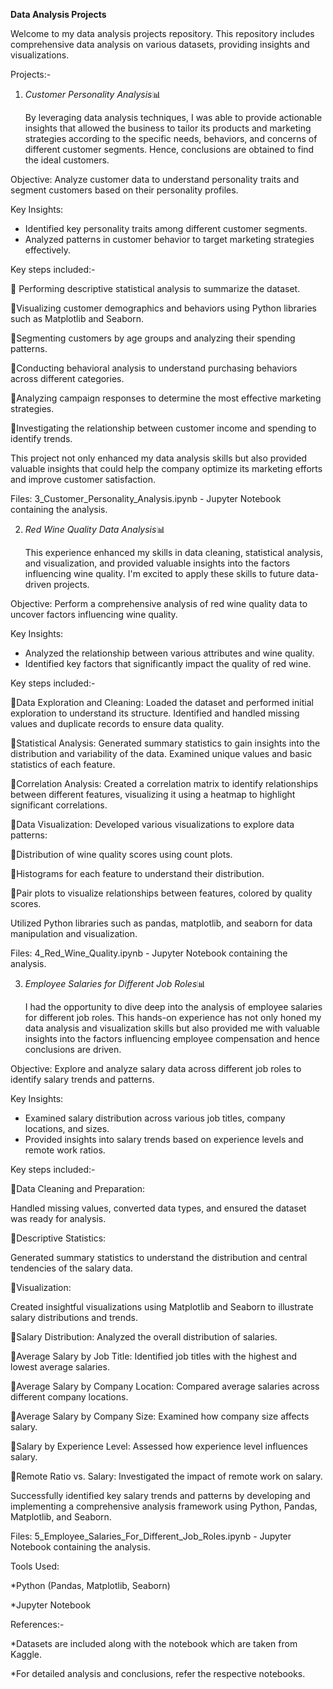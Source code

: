 **Data Analysis Projects**

 Welcome to my data analysis projects repository. 
This repository includes comprehensive data analysis on various datasets, providing insights and visualizations.

Projects:-

1. *Customer Personality Analysis*📊

    By leveraging data analysis techniques, I was able to provide actionable insights that allowed the business to tailor its products and marketing strategies according to the specific needs, behaviors, and concerns of different customer segments. Hence, conclusions are obtained to find the ideal customers.
   
Objective:
Analyze customer data to understand personality traits and segment customers based on their personality profiles.

Key Insights:
* Identified key personality traits among different customer segments.
* Analyzed patterns in customer behavior to target marketing strategies effectively.

Key steps included:-

💠 Performing descriptive statistical analysis to summarize the dataset.

💠Visualizing customer demographics and behaviors using Python libraries such as Matplotlib and Seaborn.

💠Segmenting customers by age groups and analyzing their spending patterns.

💠Conducting behavioral analysis to understand purchasing behaviors across different categories.

💠Analyzing campaign responses to determine the most effective marketing strategies.

💠Investigating the relationship between customer income and spending to identify trends.
      
This project not only enhanced my data analysis skills but also provided valuable insights that could help the company optimize its marketing efforts and improve customer satisfaction.

Files:
3_Customer_Personality_Analysis.ipynb - Jupyter Notebook containing the analysis.

2. *Red Wine Quality Data Analysis*📊

   This experience enhanced my skills in data cleaning, statistical analysis, and visualization, and provided valuable insights into the factors influencing wine quality. I'm excited to apply these skills to future data-driven projects.
   
Objective:
Perform a comprehensive analysis of red wine quality data to uncover factors influencing wine quality.

Key Insights:
* Analyzed the relationship between various attributes and wine quality.
* Identified key factors that significantly impact the quality of red wine.

Key steps included:-

💠Data Exploration and Cleaning:
 Loaded the dataset and performed initial exploration to understand its structure. Identified and handled missing values and duplicate records to ensure data quality.

💠Statistical Analysis:
 Generated summary statistics to gain insights into the distribution and variability of the data. Examined unique values and basic statistics of each feature.

💠Correlation Analysis:
 Created a correlation matrix to identify relationships between different features, visualizing it using a heatmap to highlight significant correlations.

💠Data Visualization:
 Developed various visualizations to explore data patterns:

🔸Distribution of wine quality scores using count plots.

🔸Histograms for each feature to understand their distribution.

🔸Pair plots to visualize relationships between features, colored by quality scores.
     
 Utilized Python libraries such as pandas, matplotlib, and seaborn for data manipulation and visualization.

Files:
4_Red_Wine_Quality.ipynb - Jupyter Notebook containing the analysis.


3. *Employee Salaries for Different Job Roles*📊

      I had the opportunity to dive deep into the analysis of employee salaries for different job roles. This hands-on experience has not only honed my data analysis and visualization skills but also provided me with valuable insights into the factors influencing employee compensation and hence conclusions are driven.
   
Objective:
Explore and analyze salary data across different job roles to identify salary trends and patterns.

Key Insights:
* Examined salary distribution across various job titles, company locations, and sizes.
* Provided insights into salary trends based on experience levels and remote work ratios.

Key steps included:-

💠Data Cleaning and Preparation:
 
 Handled missing values, converted data types, and ensured the dataset was ready for analysis.

💠Descriptive Statistics:
 
 Generated summary statistics to understand the distribution and central tendencies of the salary data.

💠Visualization:
 
 Created insightful visualizations using Matplotlib and Seaborn to illustrate salary distributions and trends.

🔸Salary Distribution: Analyzed the overall distribution of salaries.

🔸Average Salary by Job Title: Identified job titles with the highest and lowest average salaries.

🔸Average Salary by Company Location: Compared average salaries across different company locations.

🔸Average Salary by Company Size: Examined how company size affects salary.

🔸Salary by Experience Level: Assessed how experience level influences salary.

🔸Remote Ratio vs. Salary: Investigated the impact of remote work on salary.
      
 Successfully identified key salary trends and patterns by developing and implementing a comprehensive analysis framework using Python, Pandas, Matplotlib, and Seaborn.

Files:
5_Employee_Salaries_For_Different_Job_Roles.ipynb - Jupyter Notebook containing the analysis.


Tools Used:

*Python (Pandas, Matplotlib, Seaborn)

*Jupyter Notebook

References:-

*Datasets are included along with the notebook which are taken from Kaggle.

*For detailed analysis and conclusions, refer the respective notebooks.









